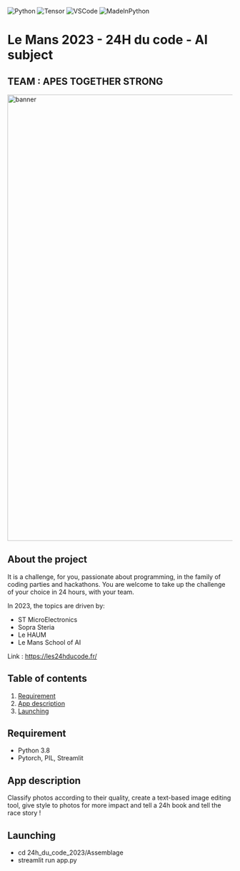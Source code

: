 ![Python](https://img.shields.io/badge/Python-3776AB?style=for-the-badge&logo=python&logoColor=white)
![Tensor](https://img.shields.io/badge/TensorFlow-FF6F00?style=for-the-badge&logo=tensorflow&logoColor=white)
![VSCode](https://img.shields.io/badge/Visual_Studio_Code-0078D4?style=for-the-badge&logo=visual%20studio%20code&logoColor=white)
![MadeInPython](http://ForTheBadge.com/images/badges/made-with-python.svg)

# Le Mans 2023 - 24H du code - AI subject

## TEAM : APES TOGETHER STRONG 

<img src="https://i.kym-cdn.com/entries/icons/mobile/000/032/196/apes.jpg" alt="banner" width="1000"/>

## About the project
 It is a challenge, for you, passionate about programming, in the family of coding parties and hackathons. You are welcome to take up the challenge of your choice in 24 hours, with your team.

 In 2023, the topics are driven by:

 * ST MicroElectronics
 * Sopra Steria
 * Le HAUM
 * Le Mans School of AI

 Link : https://les24hducode.fr/

## Table of contents
<ol>
  <li><a href="#requirement">Requirement</a></li>
  <li><a href="#app-description">App description</a></li>
  <li><a href="#launching">Launching</a></li>
</ol>
  
<!-- REQUiREMENT -->
## Requirement

- Python 3.8
- Pytorch, PIL, Streamlit

<!-- ABOUT THE APP -->
## App description

Classify photos according to their quality, create a text-based image editing tool, give style to photos for more impact and tell a 24h book and tell the race story !

<!-- ABOUT THE APP -->
## Launching

- cd 24h_du_code_2023/Assemblage
- streamlit run app.py